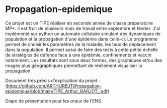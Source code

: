 # Propagation-epidemique

Ce projet est un TIPE réaliser en seconde année de classe préparatoire MP*. Il est fruit de plusieurs mois de travail entre septembre et février. J'ai implémenté sur python un automate cellulaire simulant des dynamiques de population et la propagation d'une épidémie dans celle-ci. Le programme permet de choisir les paramètres de la maladie, les taux de déplacement dans la population. Il permet aussi de faire des tests à cette petite échelle de stratégies de défence face à une épidémie, confinements et vaccin notamment. Les résultats sont sous deux formes, des graphiques et/ou des images plus géographiques permettant de réellement visualiser la propagation.

Document très précis d'explication du projet : (https://github.com/ARTHURBJT/Propagation-epidemique/blob/main/TIPE_Arthur_BARJOT_.pdf)

Diapo de présentation pour les oraux de l'ENS :
